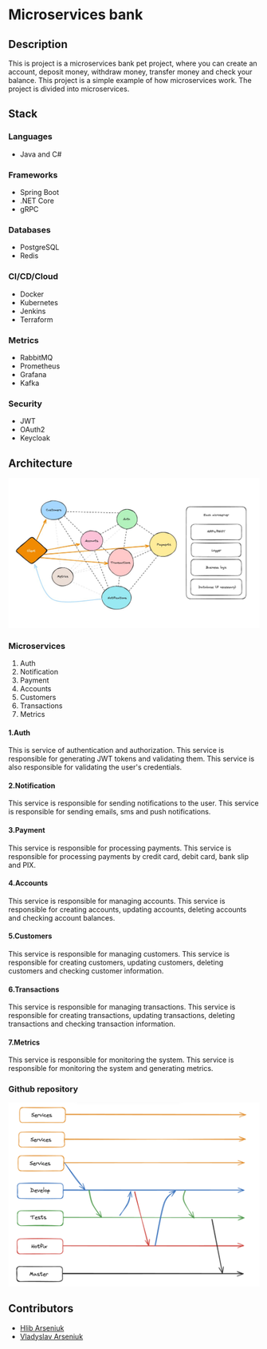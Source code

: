 # Microservices bank
## Description
This is project is a microservices bank pet project, where you can create an account, deposit money, withdraw money, transfer money and check your balance. This project is a simple example of how microservices work. The project is divided into microservices.

## Stack
### Languages
- Java and C#

### Frameworks
- Spring Boot
- .NET Core
- gRPC

### Databases
- PostgreSQL
- Redis

### CI/CD/Cloud
- Docker
- Kubernetes
- Jenkins
- Terraform

### Metrics
- RabbitMQ
- Prometheus
- Grafana
- Kafka

### Security
- JWT
- OAuth2
- Keycloak

## Architecture

![micro-arch.jpeg](./assets_readme/micro-arch.jpeg)
### Microservices
1. Auth
2. Notification
3. Payment
4. Accounts
5. Customers
6. Transactions
7. Metrics

#### 1.Auth
This is service of authentication and authorization. This service is responsible for generating JWT tokens and validating them. This service is also responsible for validating the user's credentials.

#### 2.Notification
This service is responsible for sending notifications to the user. This service is responsible for sending emails, sms and push notifications.

#### 3.Payment
This service is responsible for processing payments. This service is responsible for processing payments by credit card, debit card, bank slip and PIX.

#### 4.Accounts
This service is responsible for managing accounts. This service is responsible for creating accounts, updating accounts, deleting accounts and checking account balances.

#### 5.Customers
This service is responsible for managing customers. This service is responsible for creating customers, updating customers, deleting customers and checking customer information.

#### 6.Transactions
This service is responsible for managing transactions. This service is responsible for creating transactions, updating transactions, deleting transactions and checking transaction information.

#### 7.Metrics
This service is responsible for monitoring the system. This service is responsible for monitoring the system and generating metrics.

### Github repository
![branches_diagram.png](./assets_readme/branches_diagram.png)

## Contributors
- [Hlib Arseniuk](https://github.com/Glebegor)
- [Vladyslav Arseniuk](https://github.com/Arsen290)